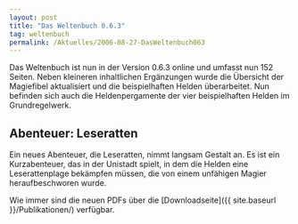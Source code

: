 ```yaml
---
layout: post
title: "Das Weltenbuch 0.6.3"
tag: weltenbuch
permalink: /Aktuelles/2006-08-27-DasWeltenbuch063
---
```



Das Weltenbuch ist nun in der Version 0.6.3 online und umfasst nun 152 Seiten. Neben kleineren inhaltlichen Ergänzungen wurde die Übersicht der Magiefibel aktualisiert und die beispielhaften Helden überarbeitet. Nun befinden sich auch die Heldenpergamente der vier beispielhaften Helden im Grundregelwerk.

## Abenteuer: Leseratten

Ein neues Abenteuer, die Leseratten, nimmt langsam Gestalt an. Es ist ein Kurzabenteuer, das in der Unistadt spielt, in dem die Helden eine Leserattenplage bekämpfen müssen, die von einem unfähigen Magier heraufbeschworen wurde.

Wie immer sind die neuen PDFs über die [Downloadseite]({{ site.baseurl }}/Publikationen/) verfügbar.

